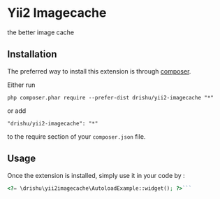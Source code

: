 Yii2 Imagecache
===============
the better image cache

Installation
------------

The preferred way to install this extension is through [composer](http://getcomposer.org/download/).

Either run

```
php composer.phar require --prefer-dist drishu/yii2-imagecache "*"
```

or add

```
"drishu/yii2-imagecache": "*"
```

to the require section of your `composer.json` file.


Usage
-----

Once the extension is installed, simply use it in your code by  :

```php
<?= \drishu\yii2imagecache\AutoloadExample::widget(); ?>```